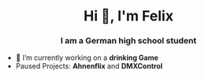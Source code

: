 <h1 align="center">Hi 👋, I'm Felix</h1>
<h3 align="center">I am a German high school student</h3>

- 🔭 I’m currently working on a **drinking Game**
-    Paused Projects:  **Ahnenflix** and **DMXControl**        


